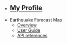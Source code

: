 - [<h2>My Profile</h2>](/README.md)
- Earthquake Forecast Map
  - [Overview](projects/usgs-overview.md)
  - [User Guide](projects/usgs-ug.md)
  - [API references](projects/usgs-api.md)
